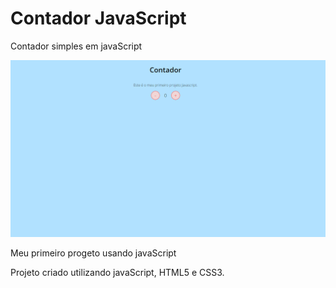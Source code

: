 # Contador JavaScript
Contador simples em javaScript

<img src="img/capa.png">

<p>Meu primeiro progeto usando javaScript</p>
<p>Projeto criado utilizando javaScript, HTML5 e CSS3.</p>